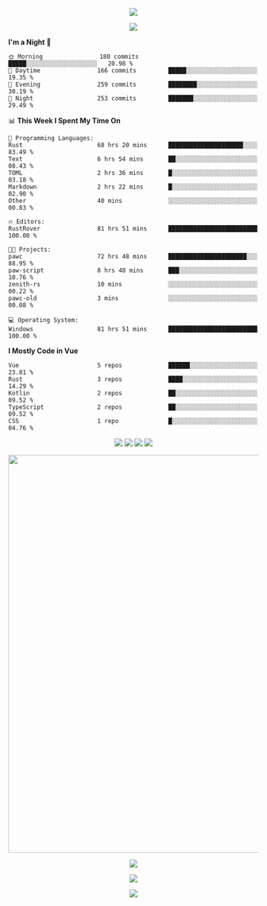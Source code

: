 <!-- https://github.com/kyechan99/capsule-render -->
<p align="center">
<img src="https://capsule-render.vercel.app/api?type=waving&color=timeGradient&height=300&&section=header&text=HELLO%20THERE!&fontSize=90&fontAlign=50&fontAlignY=30&desc=I%20am%20KinLeoapple!&descAlign=50&descSize=30&descAlignY=60&animation=twinkling" />
</p>

<!-- https://github.com/DenverCoder1/readme-typing-svg -->
<p align="center">
<img src="https://readme-typing-svg.demolab.com?font=Orbitron&size=25&pause=1000&center=true&vCenter=true&random=false&width=600&lines=I+am+super+obsessed+with+programming!;Well+...+Maybe+not+..." />
</p>

<!-- https://github.com/anmol098/waka-readme-stats -->
<!--START_SECTION:waka-->
**I'm a Night 🦉** 

```text
🌞 Morning                180 commits         █████░░░░░░░░░░░░░░░░░░░░   20.98 % 
🌆 Daytime                166 commits         █████░░░░░░░░░░░░░░░░░░░░   19.35 % 
🌃 Evening                259 commits         ████████░░░░░░░░░░░░░░░░░   30.19 % 
🌙 Night                  253 commits         ███████░░░░░░░░░░░░░░░░░░   29.49 % 
```


📊 **This Week I Spent My Time On** 

```text
💬 Programming Languages: 
Rust                     68 hrs 20 mins      █████████████████████░░░░   83.49 % 
Text                     6 hrs 54 mins       ██░░░░░░░░░░░░░░░░░░░░░░░   08.43 % 
TOML                     2 hrs 36 mins       █░░░░░░░░░░░░░░░░░░░░░░░░   03.18 % 
Markdown                 2 hrs 22 mins       █░░░░░░░░░░░░░░░░░░░░░░░░   02.90 % 
Other                    40 mins             ░░░░░░░░░░░░░░░░░░░░░░░░░   00.83 % 

🔥 Editors: 
RustRover                81 hrs 51 mins      █████████████████████████   100.00 % 

🐱‍💻 Projects: 
pawc                     72 hrs 48 mins      ██████████████████████░░░   88.95 % 
paw-script               8 hrs 48 mins       ███░░░░░░░░░░░░░░░░░░░░░░   10.76 % 
zenith-rs                10 mins             ░░░░░░░░░░░░░░░░░░░░░░░░░   00.22 % 
pawc-old                 3 mins              ░░░░░░░░░░░░░░░░░░░░░░░░░   00.08 % 

💻 Operating System: 
Windows                  81 hrs 51 mins      █████████████████████████   100.00 % 
```

**I Mostly Code in Vue** 

```text
Vue                      5 repos             ██████░░░░░░░░░░░░░░░░░░░   23.81 % 
Rust                     3 repos             ████░░░░░░░░░░░░░░░░░░░░░   14.29 % 
Kotlin                   2 repos             ██░░░░░░░░░░░░░░░░░░░░░░░   09.52 % 
TypeScript               2 repos             ██░░░░░░░░░░░░░░░░░░░░░░░   09.52 % 
CSS                      1 repo              █░░░░░░░░░░░░░░░░░░░░░░░░   04.76 % 
```




<!--END_SECTION:waka-->

<!-- https://github.com/badges/shields -->
<p align="center">
<a href="https://github.com/KinLeoapple"><img src="https://img.shields.io/badge/GitHub-KinLeoapple-blue?logo=github" /></a>
<a href="https://space.bilibili.com/77531961"><img src="https://img.shields.io/badge/哔哩哔哩-巷陌雨季-pink?logo=bilibili" /></a>
<img src="https://img.shields.io/badge/QQ-996711203-green?logo=tencentqq" />
<!-- https://github.com/antonkomarev/github-profile-views-counter -->
<img src="https://komarev.com/ghpvc/?username=KinLeoapple&abbreviated=true&color=yellow" />
</p>

<!-- https://github.com/Ashutosh00710/github-readme-activity-graph -->
<p align="center">
  <img width="800" src="https://github-readme-activity-graph.vercel.app/graph?username=Kinleoapple&theme=github-compact&hide_border=true&area=true" />
</p>

<p align="center">
<img align="center" src="https://github-readme-stats.vercel.app/api/top-langs/?username=Kinleoapple&theme=transparent&hide_border=true&layout=donut-vertical&langs_count=6" />
</p>

<p align="center">
  <a href="https://skillicons.dev">
    <img src="https://skillicons.dev/icons?i=electron,flutter,go,html,java,js,kotlin,ktor,mongodb,py,react,vue,spring,sqlite,mysql" />
  </a>
</p>

<!-- https://github.com/kyechan99/capsule-render -->
<p align="center">
<img src="https://capsule-render.vercel.app/api?type=waving&color=timeGradient&height=300&&section=footer&text=THE%20END!&fontSize=90&fontAlign=50&fontAlignY=70&desc=Enjoy%20your%20journey%20of%20coding!&descAlign=50&descSize=30&descAlignY=40&animation=twinkling" />
</p>
